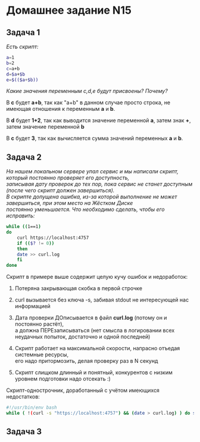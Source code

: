 Домашнее задание N15
====================

Задача 1
--------
  
*Есть скрипт:*
```bash
a=1
b=2
c=a+b
d=$a+$b
e=$(($a+$b))
```
*Какие значения переменным c,d,e будут присвоены? Почему?*

В **c** будет **a+b**, так как "a+b" в данном случае просто строка, не имеющая отношения к переменным **a** и **b**.  
  
В **d** будет **1+2**, так как выводится значение переменной **а**, затем знак **+**, затем значение переменной **b**  
  
В **c** будет **3**, так как вычисляется сумма значений переменных **a** и **b**.  
  
Задача 2
--------
  
*На нашем локальном сервере упал сервис и мы написали скрипт, который постоянно проверяет его доступность,  
записывая дату проверок до тех пор, пока сервис не станет доступным (после чего скрипт должен завершиться).  
В скрипте допущена ошибка, из-за которой выполнение не может завершиться, при этом место на Жёстком Диске  
постоянно уменьшается. Что необходимо сделать, чтобы его исправить:*
```bash
while ((1==1)
do
    curl https://localhost:4757
    if (($? != 0))
    then
	date >> curl.log
    fi
done
```

Скрипт в примере выше содержит целую кучу ошибок и недоработок:  
1. Потеряна закрывающая скобка в первой строчке  
  
2. curl вызывается без ключа -s, забивая stdout не интересующей нас информацией  
  
3. Дата проверки ДОписывается в файл **curl.log** (потому он и постоянно растёт),  
а должна ПЕРЕзаписываться (нет смысла в логировании всех неудачных попыток, достаточно и одной последней)  
  
4. Скрипт работает на максимальной скорости, напрасно отъедая системные ресурсы,  
его надо притормозить, делая проверку раз в N секунд  
  
5. Скрипт слищком длинный и понятный, конкурентов с низким уровнем подготовки надо отсекать :)  
  
Скрипт-однострочник, доработанный с учётом имеющихся недостатков:  
```bash
#!/usr/bin/env bash
while ( !(curl -s "https://localhost:4757") && (date > curl.log) ) do sleep 10; done
```
  
Задача 3
--------
  